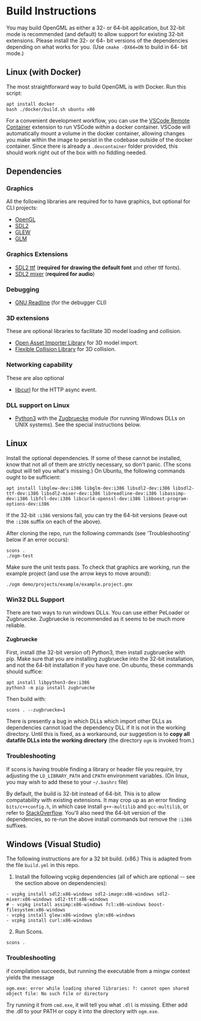 # Build Instructions

You may build OpenGML as either a 32- or 64-bit application, but 32-bit mode is recommended (and default) to allow support for existing 32-bit extensions. Please install the 32- or 64- bit versions of the dependencies depending on what works for you. (Use `cmake -DX64=ON` to build in 64- bit mode.)

## Linux (with Docker)

The most straightforward way to build OpenGML is with Docker. Run this script:

```
apt install docker
bash ./docker/build.sh ubuntu x86
```

For a convenient development workflow, you can use the [VSCode Remote Container](https://code.visualstudio.com/docs/remote/containers) extension to run VSCode _within_ a docker container. VSCode will automatically mount a volume in the docker container, allowing changes you make within the image to persist in the codebase outside of the docker container. Since there is already a `.devcontainer` folder provided, this should work right out of the box with no fiddling needed.

## Dependencies

### Graphics

All the following libraries are required for to have graphics, but optional for CLI projects:

- [OpenGL](https://www.opengl.org/)
- [SDL2](https://www.libsdl.org/)
- [GLEW](http://glew.sourceforge.net/)
- [GLM](https://glm.g-truc.net/0.9.9/index.html)

### Graphics Extensions

- [SDL2 ttf](https://www.libsdl.org/projects/SDL_ttf/) (**required for drawing the default font** and other ttf fonts).
- [SDL2 mixer](https://www.libsdl.org/projects/SDL_mixer/) (**required for audio**)

### Debugging

- [GNU Readline](https://tiswww.case.edu/php/chet/readline/rltop.html) (for the debugger CLI)

### 3D extensions

These are optional libraries to facilitate 3D model loading and collision.

- [Open Asset Importer Library](http://assimp.org/) for 3D model import.
- [Flexible Collision Library](https://github.com/flexible-collision-library/fcl) for 3D collision.

### Networking capability

These are also optional

- [libcurl](https://curl.haxx.se/libcurl/) for the HTTP async event.

### DLL support on Linux

- [Python3](https://www.python.org/) with the [Zugbruecke](https://pypi.org/project/zugbruecke/) module (for running Windows DLLs on UNIX systems). See the special instructions below.

## Linux

Install the optional dependencies. If some of these cannot be installed, know that not all of them are strictly necessary,
so don't panic. (The scons output will tell you what's missing.) On Ubuntu, the following commands ought to be sufficient:

```
apt install libglew-dev:i386 libglm-dev:i386 libsdl2-dev:i386 libsdl2-ttf-dev:i386 libsdl2-mixer-dev:i386 libreadline-dev:i386 libassimp-dev:i386 libfcl-dev:i386 libcurl4-openssl-dev:i386 libboost-program-options-dev:i386
```

If the 32-bit `:i386` versions fail, you can try the 64-bit versions (leave out the `:i386` suffix on each of the above).

After cloning the repo, run the following commands (see 'Troubleshooting' below if an error occurs):

```
scons .
./ogm-test
```

Make sure the unit tests pass. To check that graphics are working, run the example project (and use the arrow keys to move around):

```
./ogm demo/projects/example/example.project.gmx
```

### Win32 DLL Support

There are two ways to run windows DLLs. You can use either PeLoader or Zugbruecke. Zugbruecke is recommended as it seems to be much more reliable.

#### Zugbruecke

First, install (the 32-bit version of) Python3, then install zugbruecke with pip. Make sure that
you are installing zugbruecke into the 32-bit installation, and not the 64-bit installation if you have one.
On ubuntu, these commands should suffice:

```
apt install libpython3-dev:i386
python3 -m pip install zugbruecke
```

Then build with:

```
scons . --zugbruecke=1
```

There is presently a bug in which DLLs which import other DLLs as dependencies
cannot load the dependency DLL if it is not in the working directory. Until this
is fixed, as a workaround, our suggestion is to **copy all datafile DLLs into the
working directory** (the directory `ogm` is invoked from.)

### Troubleshooting

If scons is having trouble finding a library or header file you require, try adjusting the `LD_LIBRARY_PATH` and `CPATH` environment variables. (On linux, you may wish to add these to your `~/.bashrc` file)

By default, the build is 32-bit instead of 64-bit. This is to allow compatability with
existing extensions. It may crop up as an error finding `bits/c++config.h`, in which case install `g++-multilib` and `gcc-multilib`, or
refer to [StackOverflow](https://stackoverflow.com/questions/4643197/missing-include-bits-cconfig-h-when-cross-compiling-64-bit-program-on-32-bit). You'll also need the 64-bit version of the dependencies, so re-run the above install commands but remove the `:i386` suffixes.

## Windows (Visual Studio)

The following instructions are for a 32 bit build. (x86.) This is adapted from the file `build.yml` in this repo.

1. Install the following vcpkg dependencies (all of which are optional -- see the section above on dependencies):

```
- vcpkg install sdl2:x86-windows sdl2-image:x86-windows sdl2-mixer:x86-windows sdl2-ttf:x86-windows
# - vcpkg install assimp:x86-windows fcl:x86-windows boost-filesystem:x86-windows
- vcpkg install glew:x86-windows glm:x86-windows
- vcpkg install curl:x86-windows
```

2. Run Scons.

```
scons .
```

### Troubleshooting

if compilation succeeds, but running the executable from a mingw context yields the message

```
ogm.exe: error while loading shared libraries: ?: cannot open shared object file: No such file or directory
```

Try running it from `cmd.exe`, it will tell you what `.dll` is missing. Either add the .dll to your PATH or copy it into the directory with `ogm.exe`.
